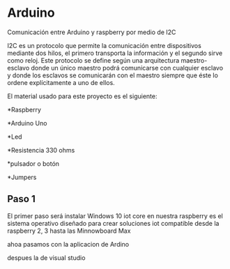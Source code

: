 # Arduino

Comunicación entre Arduino y raspberry por medio de I2C

I2C es un protocolo que permite la comunicación entre dispositivos mediante dos hilos, el primero transporta la información y el segundo sirve como reloj. Este protocolo se define según una arquitectura maestro-esclavo donde un único maestro podrá comunicarse con cualquier esclavo y donde los esclavos se comunicarán con el maestro siempre que éste lo ordene explícitamente a uno de ellos.

El material usado para este proyecto es el siguiente:

*Raspberry

*Arduino Uno

*Led

*Resistencia 330 ohms

*pulsador o botón

*Jumpers 

## Paso 1

El primer paso será instalar Windows 10 iot core en nuestra raspberry es el sistema operativo diseñado para crear soluciones iot compatible desde la raspberry 2, 3 hasta las Minnowboard Max


ahoa pasamos con la aplicacion de Ardino 


despues la de visual studio